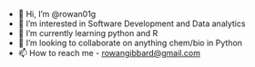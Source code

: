 - 👋 Hi, I’m @rowan01g
- 👀 I’m interested in Software Development and Data analytics
- 🌱 I’m currently learning python and R
- 💞️ I’m looking to collaborate on anything chem/bio in Python
- 📫 How to reach me  - rowangibbard@gmail.com

<!---
rowan01g/rowan01g is a ✨ special ✨ repository because its `README.md` (this file) appears on your GitHub profile.
You can click the Preview link to take a look at your changes.
--->
